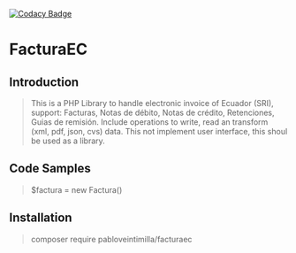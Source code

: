 [![Codacy Badge](https://api.codacy.com/project/badge/Grade/2fa8c0203a5b40e4b728c355b20de99e)](https://www.codacy.com/app/pabloveintimilla/facturaec?utm_source=github.com&amp;utm_medium=referral&amp;utm_content=pabloveintimilla/facturaec&amp;utm_campaign=Badge_Grade)

# FacturaEC

## Introduction

> This is a PHP Library to handle electronic invoice of Ecuador (SRI), support: Facturas, Notas de débito, Notas de crédito, Retenciones, Guias de remisión. Include operations to write, read an transform (xml, pdf, json, cvs) data. This not implement user interface, this shoul be used as a library.

## Code Samples

> $factura = new Factura()

## Installation

> composer require pabloveintimilla/facturaec
